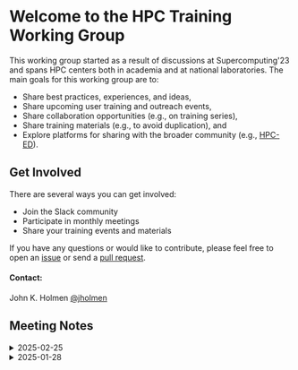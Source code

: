# Welcome to the HPC Training Working Group

This working group started as a result of discussions at Supercomputing'23 and spans HPC centers both in academia and at national laboratories. The main goals for this working group are to:

- Share best practices, experiences, and ideas,
- Share upcoming user training and outreach events,
- Share collaboration opportunities (e.g., on training series),
- Share training materials (e.g., to avoid duplication), and
- Explore platforms for sharing with the broader community (e.g., [HPC-ED](https://hpc-ed.github.io/)).

## Get Involved

There are several ways you can get involved:

 - Join the Slack community
 - Participate in monthly meetings
 - Share your training events and materials
   
If you have any questions or would like to contribute, please feel free to open an [issue](https://github.com/olcf/hpc-training-wg/issues) or send a 
[pull request](https://github.com/olcf/hpc-training-wg/pulls).

#### Contact:

John K. Holmen [@jholmen](https://github.com/jholmen)  

## Meeting Notes

<details markdown="1">
<summary>2025-02-25</summary>
<br>

- Discussed ways to store training materials
  - Box, Dropbox, GitHub, Google Drive
  - No preference, let contributors decide when linking materials

- Discussed updating last year's training spreadsheet
  - Easy way to stay up to date on each other's efforts
  - Continue to maintain as a Google Sheet?
  - Document on GitHub instead?

- Discussed HPC-ED for sharing training materials
  - [https://hpc-ed.github.io/](https://hpc-ed.github.io/)
  - Federated repository with many ways to contribute
  - Already maintain a Google Sheet, update for HPC-ED?

- Discussed monthly meeting notes
  - Cumbersome to follow through email
  - Document on GitHub instead

</details>

<details markdown="1">
<summary>2025-01-28</summary>
<br>

- Discussed common goals
  - Key goal to stay up to date on each other's efforts
  - Set group goals for 2025

- Discussed use of a GitHub repository to share training materials
  - Provides a linkable, centralized location
  - Eases collaborative development
  - What does material licensing look like?

- Discussed creation of a GitHub organization for the group
  - Provides a referenceable public presence
  - Create a working group repository under the OLCF organization?
    - Yes, create one similar to the [HPC System Test Working Group](https://github.com/olcf/hpc-system-test-wg/)

- Discussed upcoming events across centers
  - Cornell: [Scientific Computing Training Series](https://its.weill.cornell.edu/scientific-computing-training-series/)
  - NERSC: [Deep Learning at Scale Training](https://www.nersc.gov/users/training/events/2025/dl-at-scale-training-mar2025/)
  - OLCF: [New User Training](https://www.olcf.ornl.gov/calendar/new-user-training-handson-february-2025/)

- Discussed how training allocations work across centers
  - Training tokens vs. traditional logins

</details>
